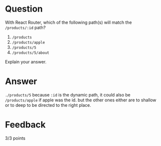 # Question

With React Router, which of the following path(s) will match the `/products/:id` path?

1. `/products`
2. `/products/apple`
3. `/products/5`
4. `/products/5/about`

Explain your answer.

# Answer

`./products/5` because `:id` is the dynamic path, it could also be `/products/apple` if apple was the id. but the other ones either are to shallow or to deep to be directed to the right place.

# Feedback

3/3 points